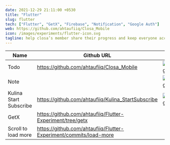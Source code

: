 ```yaml
---
date: 2021-12-29 21:11:00 +0530
title: "Flutter"
slug: flutter
tech: ["Flutter", "GetX", "Firebase", "Notification", "Google Auth"]
web: https://github.com/ahtaufiiq/Closa_Mobile
icon: /images/experiments/flutter-icon.svg
tagline: help closa’s member share their progress and keep everyone accountable to work towards their goals
---
```


| Name                   | Github URL                                                        | Demo                                                                                 |
| ---------------------- | ----------------------------------------------------------------- | ------------------------------------------------------------------------------------ |
| Todo                   | https://github.com/ahtaufiiq/Closa_Mobile                         | ![demogif](https://github.com/ahtaufiiq/Flutter-Experiment/blob/main/Todo.gif)       |
| Note                   |                                                                   | ![demogif](https://github.com/ahtaufiiq/Flutter-Experiment/blob/main/Notes.gif)      |
| Kulina Start Subscribe | https://github.com/ahtaufiiq/Kulina_StartSubscribe                | ![demogif](https://github.com/ataufiq123/Kulina_StartSubscribe/blob/master/demo.gif) |
| GetX                   | https://github.com/ahtaufiiq/Flutter-Experiment/tree/getx         |
| Scroll to load more    | https://github.com/ahtaufiiq/Flutter-Experiment/commits/load-more |
